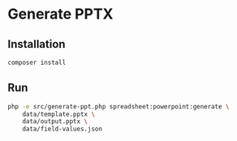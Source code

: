 # Generate PPTX

## Installation
```bash
composer install
```

## Run
```bash
php -e src/generate-ppt.php spreadsheet:powerpoint:generate \
    data/template.pptx \
    data/output.pptx \
    data/field-values.json
```
